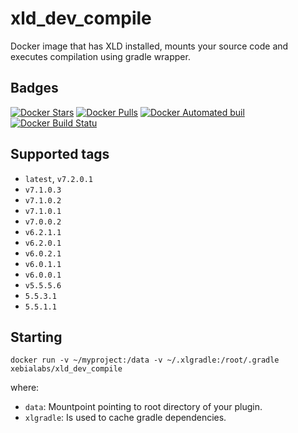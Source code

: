 # xld_dev_compile #

Docker image that has XLD installed, mounts your source code and executes compilation using gradle wrapper.

## Badges ##
[![Docker Stars](https://img.shields.io/docker/stars/xebialabs/xld_dev_compile.svg)]()
[![Docker Pulls](https://img.shields.io/docker/pulls/xebialabs/xld_dev_compile.svg)]()
[![Docker Automated buil](https://img.shields.io/docker/automated/xebialabs/xld_dev_compile.svg)]()
[![Docker Build Statu](https://img.shields.io/docker/build/xebialabs/xld_dev_compile.svg)]()


## Supported tags ##

+ `latest`, `v7.2.0.1`
+ `v7.1.0.3`
+ `v7.1.0.2`
+ `v7.1.0.1`
+ `v7.0.0.2`
+ `v6.2.1.1`
+ `v6.2.0.1`
+ `v6.0.2.1`
+ `v6.0.1.1`
+ `v6.0.0.1`
+ `v5.5.5.6`
+ `5.5.3.1`
+ `5.5.1.1`

## Starting ##

```
docker run -v ~/myproject:/data -v ~/.xlgradle:/root/.gradle xebialabs/xld_dev_compile
```

where:

* `data`: Mountpoint pointing to root directory of your plugin.
* `xlgradle`: Is used to cache gradle dependencies.
